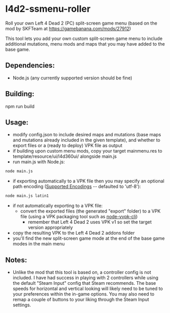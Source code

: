 # l4d2-ssmenu-roller
Roll your own Left 4 Dead 2 (PC) split-screen game menu (based on the mod by SKFTeam at https://gamebanana.com/mods/27912)

This tool lets you add your own custom split-screen game menu to include additional mutations, menu mods and maps that you may have added to the base game.

## Dependencies:

- Node.js (any currently supported version should be fine)

## Building:

npm run build

## Usage:

- modify config.json to include desired maps and mutations (base maps and mutations already included in the given template), and whether to export files or a (ready to deploy) VPK file as output
- if building upon custom menu mods, copy your target mainmenu.res to template/resource/ui/l4d360ui/ alongside main.js
- run main.js with Node.js:

```sh
node main.js
```

- if exporting automatically to a VPK file then you may specify an optional path encoding ([Supported Encodings](https://nodejs.org/api/buffer.html#buffers-and-character-encodings) -- defaulted to 'utf-8'):

```sh
node main.js latin1
```

- if not automatically exporting to a VPK file:
    - convert the exported files (the generated "export" folder) to a VPK file (using a VPK packaging tool such as [node-vvpk-cli](https://github.com/kingoftherats/node-vvpk-cli))
        - remember that Left 4 Dead 2 uses VPK v1 so set the target version appropriately
- copy the resulting VPK to the Left 4 Dead 2 addons folder
- you'll find the new split-screen game mode at the end of the base game modes in the main menu

## Notes:

- Unlike the mod that this tool is based on, a controller config is not included. I have had success in playing with 2 controllers while using the default "Steam Input" config that Steam recommends. The base speeds for horizontal and vertical looking will likely need to be tuned to your preferences within the in-game options. You may also need to remap a couple of buttons to your liking through the Steam Input settings.